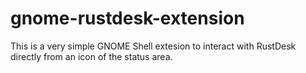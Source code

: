 # gnome-rustdesk-extension

This is a very simple GNOME Shell extesion to interact with RustDesk directly from an icon of the status area.
